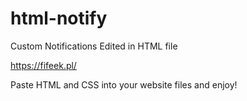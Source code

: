 # html-notify
Custom Notifications Edited in HTML file



https://fifeek.pl/


Paste HTML and CSS into your website files and enjoy!